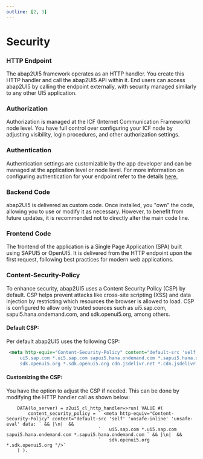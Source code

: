 ```yaml
---
outline: [2, 3]
---
```


# Security

### HTTP Endpoint
The abap2UI5 framework operates as an HTTP handler. You create this HTTP handler and call the abap2UI5 API within it. End users can access abap2UI5 by calling the endpoint externally, with security managed similarly to any other UI5 application.

### Authorization
Authorization is managed at the ICF (Internet Communication Framework) node level. You have full control over configuring your ICF node by adjusting visibility, login procedures, and other authorization settings.

### Authentication
Authentication settings are customizable by the app developer and can be managed at the application level or node level. For more information on configuring authentication for your endpoint refer to the details [here.](/configuration/authorization)

### Backend Code
abap2UI5 is delivered as custom code. Once installed, you "own" the code, allowing you to use or modify it as necessary. However, to benefit from future updates, it is recommended not to directly alter the main code line.

### Frontend Code
The frontend of the application is a Single Page Application (SPA) built using SAPUI5 or OpenUI5. It is delivered from the HTTP endpoint upon the first request, following best practices for modern web applications.

### Content-Security-Policy
To enhance security, abap2UI5 uses a Content Security Policy (CSP) by default. CSP helps prevent attacks like cross-site scripting (XSS) and data injection by restricting which resources the browser is allowed to load. CSP is configured to allow only trusted sources such as ui5.sap.com, sapui5.hana.ondemand.com, and sdk.openui5.org, among others.

#### Default CSP:
Per default abap2UI5 uses the following CSP:
```xml
 <meta http-equiv="Content-Security-Policy" content="default-src 'self' 'unsafe-inline' 'unsafe-eval' data:
     ui5.sap.com *.ui5.sap.com sapui5.hana.ondemand.com *.sapui5.hana.ondemand.com openui5.hana.ondemand.com *.openui5.hana.ondemand.com
     sdk.openui5.org *.sdk.openui5.org cdn.jsdelivr.net *.cdn.jsdelivr.net cdnjs.cloudflare.com *.cdnjs.cloudflare.com schemas *.schemas"/>
```

#### Customizing the CSP:
You have the option to adjust the CSP if needed. This can be done by modifying the HTTP handler call as shown below:

```abap
    DATA(lo_server) = z2ui5_cl_http_handler=>run( VALUE #(
        content_security_policy = ` <meta http-equiv="Content-Security-Policy" content="default-src 'self' 'unsafe-inline' 'unsafe-eval' data: ` && |\n|  &&
                                  `   ui5.sap.com *.ui5.sap.com sapui5.hana.ondemand.com *.sapui5.hana.ondemand.com ` && |\n|  &&
                                  `   sdk.openui5.org *.sdk.openui5.org "/>`
    ) ).
```